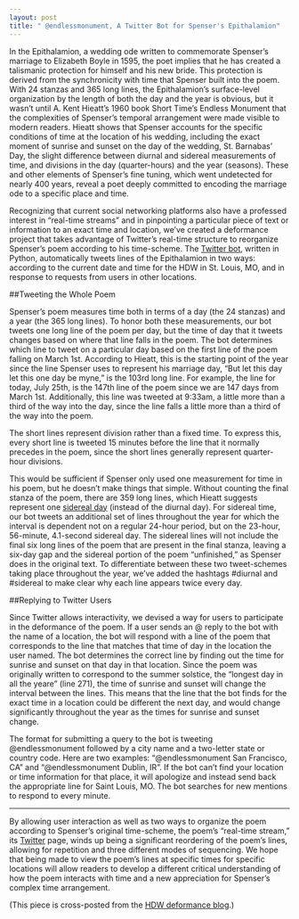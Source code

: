 ```yaml
---
layout: post
title: " @endlessmonument, A Twitter Bot for Spenser's Epithalamion"
---
```


In the Epithalamion, a wedding ode written to commemorate Spenser’s marriage to Elizabeth Boyle in 1595, the poet implies that he has created a talismanic protection for himself and his new bride. This protection is derived from the synchronicity with time that Spenser built into the poem. With 24 stanzas and 365 long lines, the Epithalamion’s surface-level organization by the length of both the day and the year is obvious, but it wasn’t until A. Kent Hieatt’s 1960 book Short Time’s Endless Monument that the complexities of Spenser’s temporal arrangement were made visible to modern readers. Hieatt shows that Spenser accounts for the specific conditions of time at the location of his wedding, including the exact moment of sunrise and sunset on the day of the wedding, St. Barnabas’ Day, the slight difference between diurnal and sidereal measurements of time, and divisions in the day (quarter-hours) and the year (seasons). These and other elements of Spenser’s fine tuning, which went undetected for nearly 400 years, reveal a poet deeply committed to encoding the marriage ode to a specific place and time.

Recognizing that current social networking platforms also have a professed interest in “real-time streams” and in pinpointing a particular piece of text or information to an exact time and location, we’ve created a deformance project that takes advantage of Twitter’s real-time structure to reorganize Spenser’s poem according to his time-scheme. The [Twitter bot][bot], written in Python, automatically tweets lines of the Epithalamion in two ways: according to the current date and time for the HDW in St. Louis, MO, and in response to requests from users in other locations.

##Tweeting the Whole Poem

Spenser’s poem measures time both in terms of a day (the 24 stanzas) and a year (the 365 long lines). To honor both these measurements, our bot tweets one long line of the poem per day, but the time of day that it tweets changes based on where that line falls in the poem. The bot determines which line to tweet on a particular day based on the first line of the poem falling on March 1st. According to Hieatt, this is the starting point of the year since the line Spenser uses to represent his marriage day, “But let this day let this one day be myne,” is the 103rd long line. For example, the line for today, July 25th, is the 147th line of the poem since we are 147 days from March 1st. Additionally, this line was tweeted at 9:33am, a little more than a third of the way into the day, since the line falls a little more than a third of the way into the poem.

The short lines represent division rather than a fixed time. To express this, every short line is tweeted 15 minutes before the line that it normally precedes in the poem, since the short lines generally represent quarter-hour divisions.

This would be sufficient if Spenser only used one measurement for time in his poem, but he doesn’t make things that simple. Without counting the final stanza of the poem, there are 359 long lines, which Hieatt suggests represent one [sidereal day][sidereal] (instead of the diurnal day). For sidereal time, our bot tweets an additional set of lines throughout the year for which the interval is dependent not on a regular 24-hour period, but on the 23-hour, 56-minute, 4.1-second sidereal day. The sidereal lines will not include the final six long lines of the poem that are present in the final stanza, leaving a six-day gap and the sidereal portion of the poem “unfinished,” as Spenser does in the original text. To differentiate between these two tweet-schemes taking place throughout the year, we’ve added the hashtags #diurnal and #sidereal to make clear why each line appears twice every day.

##Replying to Twitter Users

Since Twitter allows interactivity, we devised a way for users to participate in the deformance of the poem. If a user sends an @ reply to the bot with the name of a location, the bot will respond with a line of the poem that corresponds to the line that matches that time of day in the location the user named. The bot determines the correct line by finding out the time for sunrise and sunset on that day in that location. Since the poem was originally written to correspond to the summer solstice, the “longest day in all the yeare” (line 271), the time of sunrise and sunset will change the interval between the lines. This means that the line that the bot finds for the exact time in a location could be different the next day, and would change significantly throughout the year as the times for sunrise and sunset change.

The format for submitting a query to the bot is tweeting @endlessmonument followed by a city name and a two-letter state or country code. Here are two examples: “@endlessmonument San Francisco, CA” and “@endlessmonument Dublin, IR”. If the bot can’t find your location or time information for that place, it will apologize and instead send back the appropriate line for Saint Louis, MO. The bot searches for new mentions to respond to every minute.

---

By allowing user interaction as well as two ways to organize the poem according to Spenser’s original time-scheme, the poem’s “real-time stream,” its [Twitter][bot] page, winds up being a significant reordering of the poem’s lines, allowing for repetition and three different modes of sequencing. We hope that being made to view the poem’s lines at specific times for specific locations will allow readers to develop a different critical understanding of how the poem interacts with time and a new appreciation for Spenser’s complex time arrangement.

(This piece is cross-posted from the [HDW deformance blog][hdw].)

[bot]: http://twitter.com/endlessmonument
[sidereal]: http://en.wikipedia.org/Sidereal_time
[hdw]: http://hdwspenser.tumblr.com
